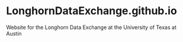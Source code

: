 # LonghornDataExchange.github.io
Website for the Longhorn Data Exchange at the University of Texas at Austin
